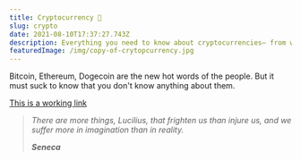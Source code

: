 ```yaml
---
title: Cryptocurrency 💸
slug: crypto
date: 2021-08-10T17:37:27.743Z
description: Everything you need to know about cryptocurrencies— from working to investing
featuredImage: /img/copy-of-crytopcurrency.jpg
---
```

Bitcoin, Ethereum, Dogecoin are the new hot words of the people. But it must suck to know that you don't know anything about them.

[This is a working link](#)



> *There are more things, Lucilius, that frighten us than injure us, and we suffer more in imagination than in reality.*
>
> ***Seneca***